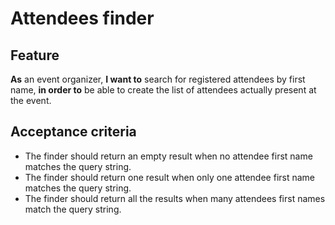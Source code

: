 # Attendees finder

## Feature

**As** an event organizer, **I want to** search for registered attendees by first name, **in order to** be able to create the list of attendees actually present at the event.
## Acceptance criteria

* The finder should return an empty result when no attendee first name matches the query string.
* The finder should return one result when only one attendee first name matches the query string.
* The finder should return all the results when many attendees first names match the query string.

